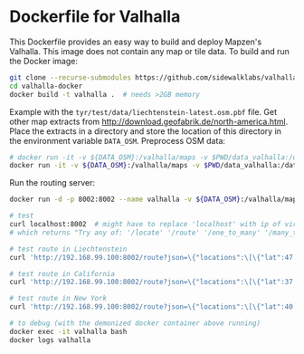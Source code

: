 # Dockerfile for Valhalla

This Dockerfile provides an easy way to build and deploy Mapzen's Valhalla. This image does not contain any map or tile data. To build and run the Docker image:

```sh
git clone --recurse-submodules https://github.com/sidewalklabs/valhalla-docker.git
cd valhalla-docker
docker build -t valhalla .  # needs >2GB memory
```

Example with the `tyr/test/data/liechtenstein-latest.osm.pbf` file. Get other map extracts from http://download.geofabrik.de/north-america.html. Place the extracts in a directory and store the location of this directory in the environment variable `DATA_OSM`. Preprocess OSM data:

```sh
# docker run -it -v ${DATA_OSM}:/valhalla/maps -v $PWD/data_valhalla:/data/valhalla valhalla pbfadminbuilder -c conf/valhalla.json maps/liechtenstein-latest.osm.pbf
docker run -it -v ${DATA_OSM}:/valhalla/maps -v $PWD/data_valhalla:/data/valhalla valhalla pbfgraphbuilder -c conf/valhalla.json maps/liechtenstein-latest.osm.pbf
```

Run the routing server:

```sh
docker run -d -p 8002:8002 --name valhalla -v ${DATA_OSM}:/valhalla/maps -v $PWD/data_valhalla:/data/valhalla valhalla:latest tools/tyr_simple_service conf/valhalla.json

# test
curl localhost:8002  # might have to replace 'localhost' with ip of virtual docker machine
# which returns "Try any of: '/locate' '/route' '/one_to_many' '/many_to_one' '/many_to_many'"

# test route in Liechtenstein
curl 'http://192.168.99.100:8002/route?json=\{"locations":\[\{"lat":47.14530,"lon":9.51976\},\{"lat":47.17051,"lon":9.51703\}\],"costing":"auto"\}'

# test route in California
curl 'http://192.168.99.100:8002/route?json=\{"locations":\[\{"lat":37.78052,"lon":-122.40820\},\{"lat":37.72188,"lon":-122.38933\}\],"costing":"auto"\}'

# test route in New York
curl 'http://192.168.99.100:8002/route?json=\{"locations":\[\{"lat":40.7532,"lon":-73.9765\},\{"lat":40.70361,"lon":-74.01614\}\],"costing":"auto"\}'

# to debug (with the demonized docker container above running)
docker exec -it valhalla bash
docker logs valhalla
```
